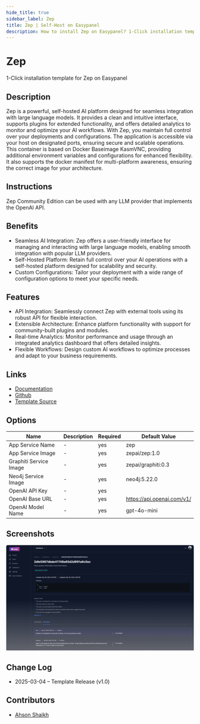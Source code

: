 ```yaml
---
hide_title: true
sidebar_label: Zep
title: Zep | Self-Host on Easypanel
description: How to install Zep on Easypanel? 1-Click installation template for Zep on Easypanel
---
```


<!-- generated -->

# Zep

1-Click installation template for Zep on Easypanel

## Description

Zep is a powerful, self-hosted AI platform designed for seamless integration with large language models. It provides a clean and intuitive interface, supports plugins for extended functionality, and offers detailed analytics to monitor and optimize your AI workflows. With Zep, you maintain full control over your deployments and configurations. The application is accessible via your host on designated ports, ensuring secure and scalable operations. This container is based on Docker Baseimage KasmVNC, providing additional environment variables and configurations for enhanced flexibility. It also supports the docker manifest for multi-platform awareness, ensuring the correct image for your architecture.

## Instructions

Zep Community Edition can be used with any LLM provider that implements the OpenAI API.

## Benefits

- Seamless AI Integration: Zep offers a user-friendly interface for managing and interacting with large language models, enabling smooth integration with popular LLM providers.
- Self-Hosted Platform: Retain full control over your AI operations with a self-hosted platform designed for scalability and security.
- Custom Configurations: Tailor your deployment with a wide range of configuration options to meet your specific needs.

## Features

- API Integration: Seamlessly connect Zep with external tools using its robust API for flexible interaction.
- Extensible Architecture: Enhance platform functionality with support for community-built plugins and modules.
- Real-time Analytics: Monitor performance and usage through an integrated analytics dashboard that offers detailed insights.
- Flexible Workflows: Design custom AI workflows to optimize processes and adapt to your business requirements.

## Links

- [Documentation](https://www.getzep.com/)
- [Github](https://github.com/getzep/zep)
- [Template Source](https://github.com/easypanel-io/templates/tree/main/templates/zep)

## Options

Name | Description | Required | Default Value
-|-|-|-
App Service Name | - | yes | zep
App Service Image | - | yes | zepai/zep:1.0
Graphiti Service Image | - | yes | zepai/graphiti:0.3
Neo4j Service Image | - | yes | neo4j:5.22.0
OpenAI API Key | - | yes | 
OpenAI Base URL | - | yes | https://api.openai.com/v1/
OpenAI Model Name | - | yes | gpt-4o-mini

## Screenshots

![Zep Screenshot](./assets/screenshot.png)

## Change Log

- 2025-03-04 – Template Release (v1.0)

## Contributors

- [Ahson Shaikh](https://github.com/Ahson-Shaikh)
